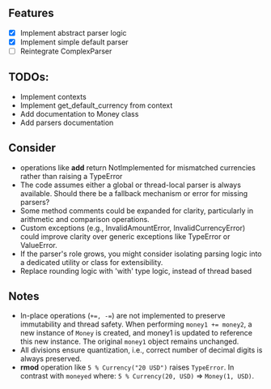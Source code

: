 ## Features
- [x] Implement abstract parser logic
- [x] Implement simple default parser
- [ ] Reintegrate ComplexParser

## TODOs:
* Implement contexts
* Implement get_default_currency from context
* Add documentation to Money class
* Add parsers documentation

## Consider
* operations like __add__ return NotImplemented for mismatched currencies rather than raising a TypeError
* The code assumes either a global or thread-local parser is always available. Should there be a fallback mechanism or error for missing parsers?
* Some method comments could be expanded for clarity, particularly in arithmetic and comparison operations.
* Custom exceptions (e.g., InvalidAmountError, InvalidCurrencyError) could improve clarity over generic exceptions like TypeError or ValueError.
* If the parser's role grows, you might consider isolating parsing logic into a dedicated utility or class for extensibility.
* Replace rounding logic with 'with' type logic, instead of thread based


## Notes
* In-place operations (`+=, -=`) are not implemented to preserve immutability and thread safety. When performing `money1 += money2`, a new instance of `Money` is created, and money1 is updated to reference this new instance. The original `money1` object remains unchanged.  
* All divisions ensure quantization, i.e., correct number of decimal digits is always preserved.
* __rmod__ operation like `5 % Currency("20 USD")` raises `TypeError`. In contrast with `moneyed` where: `5 % Currency(20, USD)` => `Money(1, USD)`.
